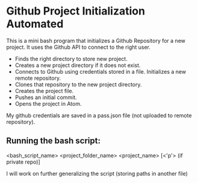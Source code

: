 # Github Project Initialization Automated
This is a mini bash program that initializes a Github Repository for a new project. It uses the Github API to connect to the right user.

- Finds the right directory to store new project.
- Creates a new project directory if it does not exist.
- Connects to Github using credentials stored in a file. Initializes a new remote repository.
- Clones that repository to the new project directory. 
- Creates the project file.
- Pushes an initial commit.
- Opens the project in Atom.

My github credentials are saved in a pass.json file (not uploaded to remote repository). 

## Running the bash script: 
<bash_script_name> <project_folder_name> <project_name> [<'p'> (if private repo)]
  
I will work on further generalizing the script (storing paths in another file)

